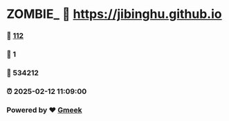 # ZOMBIE_ :link: https://jibinghu.github.io 
### :page_facing_up: [112](https://jibinghu.github.io/tag.html) 
### :speech_balloon: 1 
### :hibiscus: 534212 
### :alarm_clock: 2025-02-12 11:09:00 
### Powered by :heart: [Gmeek](https://github.com/Meekdai/Gmeek)
